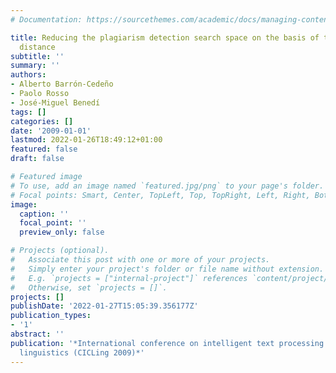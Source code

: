 ```yaml
---
# Documentation: https://sourcethemes.com/academic/docs/managing-content/

title: Reducing the plagiarism detection search space on the basis of the Kullback-Leibler
  distance
subtitle: ''
summary: ''
authors:
- Alberto Barrón-Cedeño
- Paolo Rosso
- José-Miguel Benedí
tags: []
categories: []
date: '2009-01-01'
lastmod: 2022-01-26T18:49:12+01:00
featured: false
draft: false

# Featured image
# To use, add an image named `featured.jpg/png` to your page's folder.
# Focal points: Smart, Center, TopLeft, Top, TopRight, Left, Right, BottomLeft, Bottom, BottomRight.
image:
  caption: ''
  focal_point: ''
  preview_only: false

# Projects (optional).
#   Associate this post with one or more of your projects.
#   Simply enter your project's folder or file name without extension.
#   E.g. `projects = ["internal-project"]` references `content/project/deep-learning/index.md`.
#   Otherwise, set `projects = []`.
projects: []
publishDate: '2022-01-27T15:05:39.356177Z'
publication_types:
- '1'
abstract: ''
publication: '*International conference on intelligent text processing and computational
  linguistics (CICLing 2009)*'
---
```

